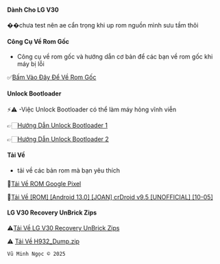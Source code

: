 #### Dành Cho LG V30

��chưa test nên ae cẩn trọng khi up rom nguồn mình sưu tầm thôi

#### Công Cụ Về Rom Gốc

  - Công cụ về rom gốc và hướng dẫn cơ bản để các bạn về rom gốc khi máy bị lỗi

✅[Bấm Vào Đây Để Về Rom Gốc](https://vnrom.net/2022/07/rom-stock-kdz-cho-lg-v30-us998/)

#### Unlock Bootloader
⚡⚠️  -Việc  Unlock Bootloader có thể làm máy hỏng vĩnh viễn 

👉🏻[Hướng Dẫn Unlock Bootloader 1 ](https://xdaforums.com/t/lg-v30-v30-v30s-bootloader-unlock-root-method-with-clear-instructions.3790500/)

👉🏻[Hướng Dẫn Unlock Bootloader 2](https://www.lgvinh.com/2018/03/huong-dan-unlock-bootloader-lg-v30.html?m=1)

#### Tải Về 

 - tải về các bản rom mà bạn yêu thích

💽[Tải Về ROM Google Pixel](https://drive.google.com/file/d/1BIFjY6nABc1RMo2YuU-NxlWwCpGZ2pGz/view?fbclid=IwZXh0bgNhZW0CMTEAAR2E7e-W6Y14TaimJiE4pOsggCACkIekzY--SLclsCrjZowB_4ruh13SHRg_aem_l8GqNNve7sj2Fqkhr7086A)

💽[Tải Về [ROM] [Android 13.0] [JOAN] crDroid v9.5 [UNOFFICIAL] [10-05] ](https://sourceforge.net/projects/kherio/files/)

#### LG V30 Recovery UnBrick Zips​

⚠️[Tải Về LG V30 Recovery UnBrick Zips​](https://xdaforums.com/attachments/unbrick_backup-zip.4741534/)

⚠️ [Tải Về H932_Dump.zip ](https://ava6.androidfilehost.com/dl/886VZQfTld6dR-M92eCKiw/1736544660/1395089523397908552/H932_Dump.zip)


    Vũ Minh Ngọc © 2025
